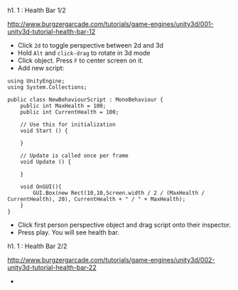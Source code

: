h1. 1 : Health Bar 1/2

http://www.burgzergarcade.com/tutorials/game-engines/unity3d/001-unity3d-tutorial-health-bar-12

- Click `2d` to toggle perspective between 2d and 3d
- Hold `Alt` and `click-drag` to rotate in 3d mode
- Click object. Press `F` to center screen on it.
- Add new script:

```
using UnityEngine;
using System.Collections;

public class NewBehaviourScript : MonoBehaviour {
	public int MaxHealth = 100;
	public int CurrentHealth = 100;

	// Use this for initialization
	void Start () {
	
	}
	
	// Update is called once per frame
	void Update () {
	
	}

	void OnGUI(){
		GUI.Box(new Rect(10,10,Screen.width / 2 / (MaxHealth / CurrentHealth), 20), CurrentHealth + " / " + MaxHealth);
	}
}
```

- Click first person perspective object and drag script onto their inspector.
- Press play. You will see health bar.



h1. 1 : Health Bar 2/2

http://www.burgzergarcade.com/tutorials/game-engines/unity3d/002-unity3d-tutorial-health-bar-22

- 

